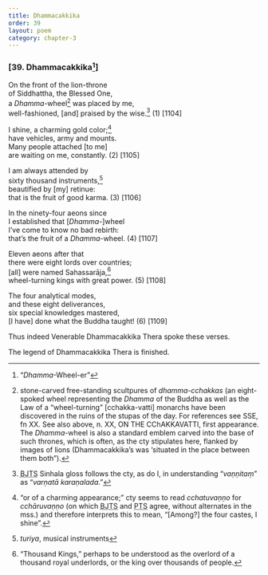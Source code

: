```yaml
---
title: Dhammacakkika
order: 39
layout: poem
category: chapter-3
---
```


### \[39. Dhammacakkika[^1]\]

On the front of the lion-throne  
of Siddhattha, the Blessed One,  
a *Dhamma*-wheel[^2] was placed by me,  
well-fashioned, \[and\] praised by the wise.[^3] (1) \[1104\]

I shine, a charming gold color;[^4]  
have vehicles, army and mounts.  
Many people attached \[to me\]  
are waiting on me, constantly. (2) \[1105\]

I am always attended by  
sixty thousand instruments,[^5]  
beautified by \[my\] retinue:  
that is the fruit of good karma. (3) \[1106\]

In the ninety-four aeons since  
I established that \[*Dhamma*-\]wheel  
I’ve come to know no bad rebirth:  
that’s the fruit of a *Dhamma*-wheel. (4) \[1107\]

Eleven aeons after that  
there were eight lords over countries;  
\[all\] were named Sahassarāja,[^6]  
wheel-turning kings with great power. (5) \[1108\]

The four analytical modes,  
and these eight deliverances,  
six special knowledges mastered,  
\[I have\] done what the Buddha taught! (6) \[1109\]

Thus indeed Venerable Dhammacakkika Thera spoke these verses.

The legend of Dhammacakkika Thera is finished.

[^1]: “*Dhamma*-Wheel-er”

[^2]: stone-carved free-standing scultpures of *dhamma-<span class="diacritics" data-state="on">c</span><span class="no-diacritics" data-state="off">ch</span>akkas* (an eight-spoked wheel representing the *Dhamma* of the Buddha as well as the Law of a “wheel-turning” \[<span class="diacritics" data-state="on">c</span><span class="no-diacritics" data-state="off">ch</span>akka-vatti\] monarchs have been discovered in the ruins of the stupas of the day. For references see SSE, fn XX. See also above, n. XX, ON THE <span class="diacritics" data-state="on">C</span><span class="no-diacritics" data-state="off">Ch</span>AKKAVATTI, first appearance. The *Dhamma*-wheel is also a standard emblem carved into the base of such thrones, which is often, as the cty stipulates here, flanked by images of lions (Dhammacakkika’s was ‘situated in the place between them both”).

[^3]: <abbr title="Buddha Jayanthi Tripitaka Series">BJTS</abbr> Sinhala gloss follows the cty, as do I, in understanding “*vaṇṇitaṃ*” as “*varṇatā karaṇalada*.”

[^4]: “or of a charming appearance;” cty seems to read *<span class="diacritics" data-state="on">c</span><span class="no-diacritics" data-state="off">ch</span>atuvaṇṇo* for *<span class="diacritics" data-state="on">c</span><span class="no-diacritics" data-state="off">ch</span>āruvaṇṇo* (on which <abbr title="Buddha Jayanthi Tripitaka Series">BJTS</abbr> and <abbr title="Pali Text Society">PTS</abbr> agree, without alternates in the mss.) and therefore interprets this to mean, “\[Among?\] the four castes, I shine”.

[^5]: *turiya*, musical instruments

[^6]: “Thousand Kings,” perhaps to be understood as the overlord of a thousand royal underlords, or the king over thousands of people.
